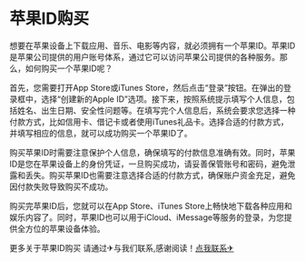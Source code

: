 # 苹果ID购买

想要在苹果设备上下载应用、音乐、电影等内容，就必须拥有一个苹果ID。苹果ID是苹果公司提供的用户账号体系，通过它可以访问苹果公司提供的各种服务。那么，如何购买一个苹果ID呢？

首先，您需要打开App Store或iTunes Store，然后点击“登录”按钮。在弹出的登录框中，选择“创建新的Apple ID”选项。接下来，按照系统提示填写个人信息，包括姓名、出生日期、安全性问题等。在填写完个人信息后，系统会要求您选择一种付款方式，比如信用卡、借记卡或者使用iTunes礼品卡。选择合适的付款方式，并填写相应的信息，就可以成功购买一个苹果ID了。

购买苹果ID时需要注意保护个人信息，确保填写的付款信息准确有效。同时，苹果ID是您在苹果设备上的身份凭证，一旦购买成功，请妥善保管账号和密码，避免泄露和丢失。购买苹果ID也需要注意选择合适的付款方式，确保账户资金充足，避免因付款失败导致购买不成功。

购买完苹果ID后，您就可以在App Store、iTunes Store上畅快地下载各种应用和娱乐内容了。同时，苹果ID也可以用于iCloud、iMessage等服务的登录，为您提供全方位的苹果设备体验。

更多关于苹果ID购买 请通过✈与我们联系,感谢阅读！[点我联系✈](https://www.G208.com)